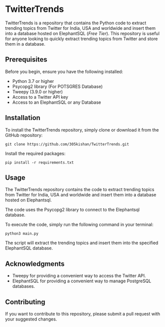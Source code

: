 # TwitterTrends

TwitterTrends is a repository that contains the Python code to extract trending topics from Twitter for India, USA and worldwide and insert them into a database hosted on ElephantSQL (*Free Tier*). This repository is useful for anyone looking to quickly extract trending topics from Twitter and store them in a database.

## Prerequisites

Before you begin, ensure you have the following installed:

- Python 3.7 or higher
- Psycopg2 library (For POTSGRES Database)
- Tweepy (3.9.0 or higher)
- Access to a Twitter API key
- Access to an ElephantSQL or any Database

## Installation

To install the TwitterTrends repository, simply clone or download it from the GitHub repository:
```
git clone https://github.com/305kishan/TwitterTrends.git
```

Install the required packages: 
```
pip install -r requirements.txt
```

## Usage

The TwitterTrends repository contains the code to extract trending topics from Twitter for India, USA and worldwide and insert them into a database hosted on Elephantsql.

The code uses the Psycopg2 library to connect to the Elephantsql database.

To execute the code, simply run the following command in your terminal:

```
python3 main.py
```
The script will extract the trending topics and insert them into the specified ElephantSQL database.

## Acknowledgments
- Tweepy for providing a convenient way to access the Twitter API.
- ElephantSQL for providing a convenient way to manage PostgreSQL databases.

## Contributing
If you want to contribute to this repository, please submit a pull request with your suggested changes.
